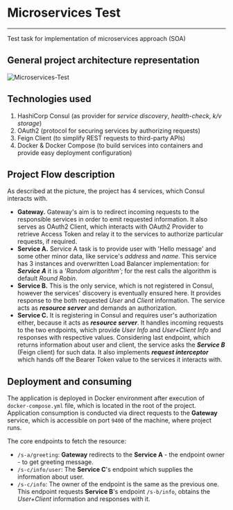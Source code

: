 # Microservices Test
___
Test task for implementation of microservices approach (SOA)

## General project architecture representation

   ![Microservices-Test](https://user-images.githubusercontent.com/45817745/153627473-742f13cf-7a84-4ee2-a58f-94168bee3498.png)

## Technologies used

1. HashiCorp Consul (as provider for _service discovery_, _health-check_, _k/v storage_)
2. OAuth2 (protocol for securing services by authorizing requests)
3. Feign Client (to simplify REST requests to third-party APIs)
4. Docker & Docker Compose (to build services into containers and provide easy deployment configuration)

## Project Flow description

As described at the picture, the project has 4 services, which Consul interacts with.

- **Gateway.** Gateway's aim is to redirect incoming requests to the responsible services in order to emit requested information. It also serves as OAuth2 Client, which interacts with OAuth2 Provider to retrieve Access Token and relay it to the services to authorize particular requests, if required.
- **Service A.** Service A task is to provide user with 'Hello message' and some other minor data, like service's _address_ and _name_. This service has 3 instances and overwritten Load Balancer implementation: for **_Service A_** it is a _'Random algorithm'_; for the rest calls the algorithm is default _Round Robin_.
- **Service B.** This is the only service, which is not registered in Consul, however the services' discovery is eventually ensured here. It provides response to the both requested _User_ and _Client_ information. The service acts as **_resource server_** and demands an authorization.
- **Service C.** It is registering in Consul and requires user's authorization either, because it acts as **_resource server_**. It handles incoming requests to the two endpoints, which provide _User Info_ and _User+Client Info_ and responses with respective values. Considering last endpoint, which returns information about user and client, the service asks the **_Service B_** (Feign client) for such data. It also implements **_request interceptor_** which hands off the Bearer Token value to the services it interacts with.

## Deployment and consuming

The application is deployed in Docker environment after execution of `docker-compose.yml` file, which is located in the root of the project. <br/>
Application consumption is conducted via direct requests to the **Gateway** service, which is accessible on port `9400` of the machine, where project runs. <br/>

The core endpoints to fetch the resource:

- `/s-a/greeting`: **Gateway** redirects to the **Service A** - the endpoint owner - to get greeting message.
- `/s-c/info/user`: The **Service C**'s endpoint which supplies the information about user.
- `/s-c/info`: The owner of the endpoint is the same as the previous one. This endpoint requests **Service B**'s endpoint `/s-b/info`, obtains the _User+Client_ information and responses with it.
